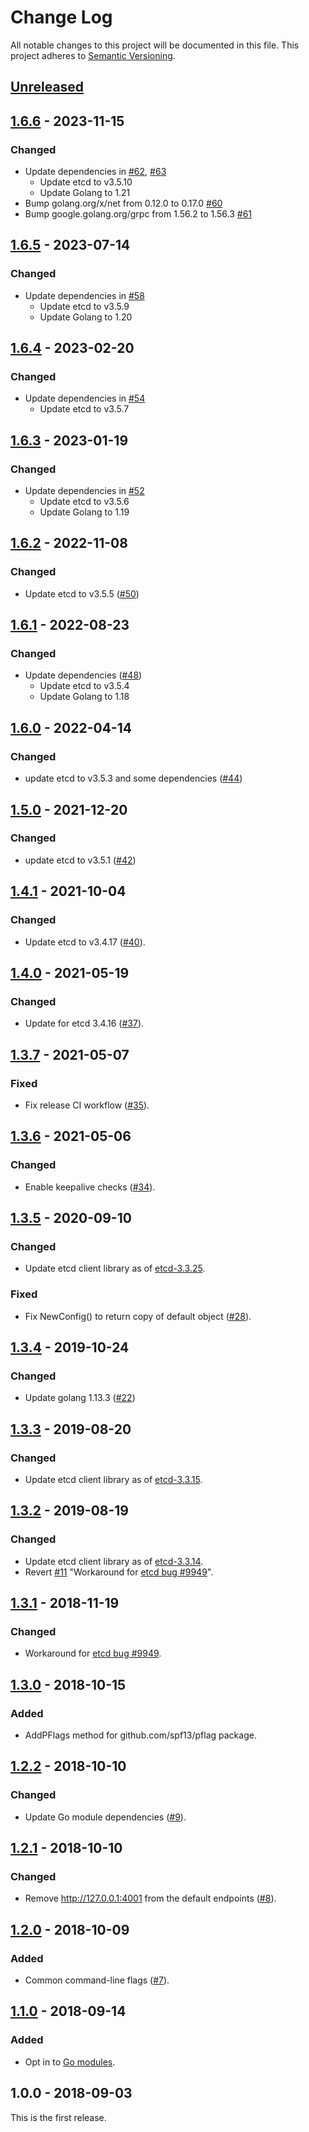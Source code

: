 # Change Log

All notable changes to this project will be documented in this file.
This project adheres to [Semantic Versioning](http://semver.org/).

## [Unreleased]

## [1.6.6] - 2023-11-15

### Changed
- Update dependencies in [#62](https://github.com/cybozu-go/etcdutil/pull/62), [#63](https://github.com/cybozu-go/etcdutil/pull/63)
  - Update etcd to v3.5.10
  - Update Golang to 1.21
- Bump golang.org/x/net from 0.12.0 to 0.17.0 [#60](https://github.com/cybozu-go/etcdutil/pull/60)
- Bump google.golang.org/grpc from 1.56.2 to 1.56.3 [#61](https://github.com/cybozu-go/etcdutil/pull/61)

## [1.6.5] - 2023-07-14

### Changed
- Update dependencies in [#58](https://github.com/cybozu-go/etcdutil/pull/58)
  - Update etcd to v3.5.9
  - Update Golang to 1.20

## [1.6.4] - 2023-02-20

### Changed
- Update dependencies in [#54](https://github.com/cybozu-go/etcdutil/pull/54)
    - Update etcd to v3.5.7

## [1.6.3] - 2023-01-19

### Changed
- Update dependencies in [#52](https://github.com/cybozu-go/etcdutil/pull/52)
    - Update etcd to v3.5.6
    - Update Golang to 1.19

## [1.6.2] - 2022-11-08

### Changed
- Update etcd to v3.5.5 ([#50](https://github.com/cybozu-go/etcdutil/pull/50))

## [1.6.1] - 2022-08-23

### Changed
- Update dependencies ([#48](https://github.com/cybozu-go/etcdutil/pull/48))
    - Update etcd to v3.5.4
    - Update Golang to 1.18

## [1.6.0] - 2022-04-14

### Changed
- update etcd to v3.5.3 and some dependencies ([#44](https://github.com/cybozu-go/etcdutil/pull/44))

## [1.5.0] - 2021-12-20

### Changed
- update etcd to v3.5.1 ([#42](https://github.com/cybozu-go/etcdutil/pull/42))

## [1.4.1] - 2021-10-04

### Changed
- Update etcd to v3.4.17 ([#40](https://github.com/cybozu-go/etcdutil/pull/40)).

## [1.4.0] - 2021-05-19

### Changed
- Update for etcd 3.4.16 ([#37](https://github.com/cybozu-go/etcdutil/pull/37)).

## [1.3.7] - 2021-05-07
### Fixed
- Fix release CI workflow ([#35](https://github.com/cybozu-go/etcdutil/pull/35)).

## [1.3.6] - 2021-05-06
### Changed
- Enable keepalive checks ([#34](https://github.com/cybozu-go/etcdutil/pull/34)).

## [1.3.5] - 2020-09-10
### Changed
- Update etcd client library as of [etcd-3.3.25](https://github.com/etcd-io/etcd/releases/tag/v3.3.25).

### Fixed
- Fix NewConfig() to return copy of default object ([#28](https://github.com/cybozu-go/etcdutil/pull/28)).

## [1.3.4] - 2019-10-24
### Changed
- Update golang 1.13.3 ([#22](https://github.com/cybozu-go/etcdutil/pull/22))

## [1.3.3] - 2019-08-20
### Changed
- Update etcd client library as of [etcd-3.3.15](https://github.com/etcd-io/etcd/releases/tag/v3.3.15).

## [1.3.2] - 2019-08-19
### Changed
- Update etcd client library as of [etcd-3.3.14](https://github.com/etcd-io/etcd/releases/tag/v3.3.14).
- Revert [#11](https://github.com/cybozu-go/etcdutil/pull/11) "Workaround for [etcd bug #9949](https://github.com/etcd-io/etcd/issues/9949)".

## [1.3.1] - 2018-11-19
### Changed
- Workaround for [etcd bug #9949](https://github.com/etcd-io/etcd/issues/9949).

## [1.3.0] - 2018-10-15
### Added
- AddPFlags method for github.com/spf13/pflag package.

## [1.2.2] - 2018-10-10
### Changed
- Update Go module dependencies ([#9](https://github.com/cybozu-go/etcdutil/pull/9)).

## [1.2.1] - 2018-10-10
### Changed
- Remove http://127.0.0.1:4001 from the default endpoints ([#8](https://github.com/cybozu-go/etcdutil/pull/8)).

## [1.2.0] - 2018-10-09
### Added
- Common command-line flags ([#7](https://github.com/cybozu-go/etcdutil/pull/7)).

## [1.1.0] - 2018-09-14
### Added
- Opt in to [Go modules](https://github.com/golang/go/wiki/Modules).

## 1.0.0 - 2018-09-03

This is the first release.

[Unreleased]: https://github.com/cybozu-go/etcdutil/compare/v1.6.6...HEAD
[1.6.6]: https://github.com/cybozu-go/etcdutil/compare/v1.6.5...v1.6.6
[1.6.5]: https://github.com/cybozu-go/etcdutil/compare/v1.6.4...v1.6.5
[1.6.4]: https://github.com/cybozu-go/etcdutil/compare/v1.6.3...v1.6.4
[1.6.3]: https://github.com/cybozu-go/etcdutil/compare/v1.6.2...v1.6.3
[1.6.2]: https://github.com/cybozu-go/etcdutil/compare/v1.6.1...v1.6.2
[1.6.1]: https://github.com/cybozu-go/etcdutil/compare/v1.6.0...v1.6.1
[1.6.0]: https://github.com/cybozu-go/etcdutil/compare/v1.5.0...v1.6.0
[1.5.0]: https://github.com/cybozu-go/etcdutil/compare/v1.4.1...v1.5.0
[1.4.1]: https://github.com/cybozu-go/etcdutil/compare/v1.4.0...v1.4.1
[1.4.0]: https://github.com/cybozu-go/etcdutil/compare/v1.3.7...v1.4.0
[1.3.7]: https://github.com/cybozu-go/etcdutil/compare/v1.3.6...v1.3.7
[1.3.6]: https://github.com/cybozu-go/etcdutil/compare/v1.3.5...v1.3.6
[1.3.5]: https://github.com/cybozu-go/etcdutil/compare/v1.3.4...v1.3.5
[1.3.4]: https://github.com/cybozu-go/etcdutil/compare/v1.3.3...v1.3.4
[1.3.3]: https://github.com/cybozu-go/etcdutil/compare/v1.3.2...v1.3.3
[1.3.2]: https://github.com/cybozu-go/etcdutil/compare/v1.3.1...v1.3.2
[1.3.1]: https://github.com/cybozu-go/etcdutil/compare/v1.3.0...v1.3.1
[1.3.0]: https://github.com/cybozu-go/etcdutil/compare/v1.2.2...v1.3.0
[1.2.2]: https://github.com/cybozu-go/etcdutil/compare/v1.2.1...v1.2.2
[1.2.1]: https://github.com/cybozu-go/etcdutil/compare/v1.2.0...v1.2.1
[1.2.0]: https://github.com/cybozu-go/etcdutil/compare/v1.1.0...v1.2.0
[1.1.0]: https://github.com/cybozu-go/etcdutil/compare/v1.0.0...v1.1.0
